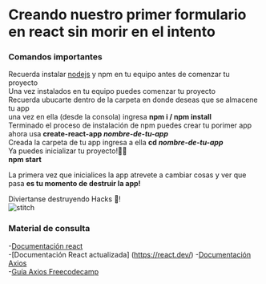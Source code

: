 # Creando nuestro primer formulario en react sin morir en el intento

### Comandos importantes   
Recuerda instalar [nodejs](https://nodejs.org/en/download/) y npm en tu equipo antes de comenzar tu proyecto  
Una vez instalados en tu equipo puedes comenzar tu proyecto  
Recuerda ubucarte dentro de la carpeta en donde deseas que se almacene tu app  
una vez en ella (desde la consola) ingresa **npm i / npm install**   
Terminado el proceso de instalación de npm puedes crear tu porimer app  
ahora usa **create-react-app _nombre-de-tu-app_**  
Creada la carpeta de tu app ingresa a ella **cd  _nombre-de-tu-app_**  
Ya puedes inicializar tu proyecto!:tada::tada:  
**npm start**  

La primera vez que inicialices la app atrevete a cambiar cosas y ver que pasa
**es tu momento de destruir la app!**

Diviertanse destruyendo Hacks :purple_heart:!  
![stitch](https://i.ytimg.com/vi/ziYT75VWSC4/mqdefault.jpg)



### Material de consulta  
-[Documentación react](https://es.reactjs.org/docs/getting-started.html)  
-[Documentación React actualizada] (https://react.dev/)
-[Documentación Axios]( https://axios-http.com/es/docs/intro)  
-[Guía Axios Freecodecamp](https://www.freecodecamp.org/espanol/news/como-usar-axios-con-react/)   



